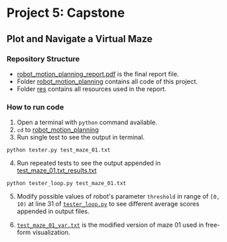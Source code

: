 # Project 5: Capstone
## Plot and Navigate a Virtual Maze

### Repository Structure
- [robot_motion_planning_report.pdf](robot_motion_planning_report.pdf) is the final report file.
- Folder [robot_motion_planning](robot_motion_planning/) contains all code of this project.
- Folder [res](res/) contains all resources used in the report.

### How to run code

1. Open a terminal with `python` command available.
2. `cd` to [robot_motion_planning](robot_motion_planning)
3. Run single test to see the output in terminal.
  ```
  python tester.py test_maze_01.txt
  ```

4. Run repeated tests to see the output appended in [test_maze_01.txt_results.txt](robot_motion_planning/test_maze_01.txt_results.txt)
  ```
  python tester_loop.py test_maze_01.txt
  ```

5. Modify possible values of robot's parameter `threshold` in range of `[0, 10)` at line 31 of [`tester_loop.py`](robot_motion_planning/tester_loop.py) to see different average scores appended in output files.

6. [`test_maze_01_var.txt`](robot_motion_planning/test_maze_01_var.txt) is the modified version of maze 01 used in free-form visualization.
